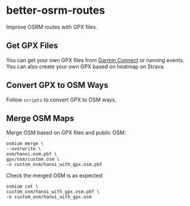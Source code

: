 # better-osrm-routes

Improve OSRM routes with GPX files.

## Get GPX Files

You can get your own GPX files from [Garmin Connect](https://connect.garmin.com/modern/courses) or running events. You can also create your own GPX based on heatmap on Strava.

## Convert GPX to OSM Ways

Follow `scripts` to convert GPX to OSM ways.

## Merge OSM Maps

Merge OSM based on GPX files and public OSM:

```
osmium merge \
--overwrite \
osm/hanoi.osm.pbf \
gpx/osm/custom.osm \
-o custom_osm/hanoi_with_gpx.osm.pbf
```

Check the merged OSM is as expected:

```
osmium cat \
custom_osm/hanoi_with_gpx.osm.pbf \
-o custom_osm/hanoi_with_gpx.osm
```